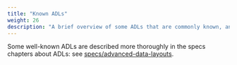 ```yaml
---
title: "Known ADLs"
weight: 26
description: "A brief overview of some ADLs that are commonly known, and that you might want to check out."
---
```


Some well-known ADLs are described more thoroughly in the specs chapters about ADLs:
see [specs/advanced-data-layouts](/specs/advanced-data-layouts/).

<!-- Future work: expand this page and/or add subpages which give a brief intro
to each ADL and its "why", before launching people over to its specs.
Similar to the pages about known codecs! -->
